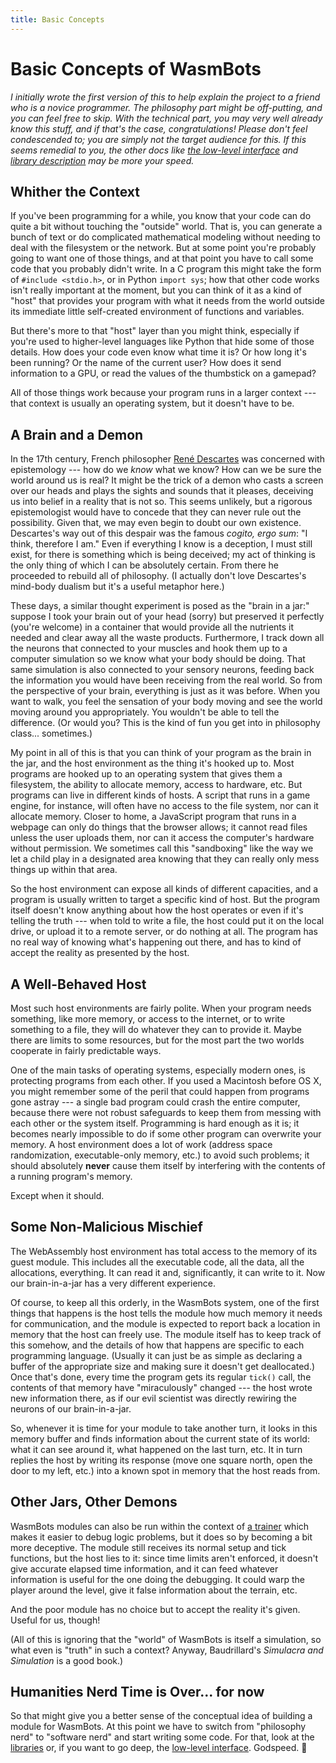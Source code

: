 ```yaml
---
title: Basic Concepts
---
```


# Basic Concepts of WasmBots

_I initially wrote the first version of this to help explain the project to a friend who is a novice programmer. The philosophy part might be off-putting, and you can feel free to skip. With the technical part, you may very well already know this stuff, and if that's the case, congratulations! Please don't feel condescended to; you are simply not the target audience for this. If this seems remedial to you, the other docs like [the low-level interface](./interface.md) and [library description](./libraries.md) may be more your speed._


## Whither the Context
If you've been programming for a while, you know that your code can do quite a bit without touching the "outside" world. That is, you can generate a bunch of text or do complicated mathematical modeling without needing to deal with the filesystem or the network. But at some point you're probably going to want one of those things, and at that point you have to call some code that you probably didn't write. In a C program this might take the form of `#include <stdio.h>`, or in Python `import sys`; how that other code works isn't really important at the moment, but you can think of it as a kind of "host" that provides your program with what it needs from the world outside its immediate little self-created environment of functions and variables. 

But there's more to that "host" layer than you might think, especially if you're used to higher-level languages like Python that hide some of those details. How does your code even know what time it is? Or how long it's been running? Or the name of the current user? How does it send information to a GPU, or read the values of the thumbstick on a gamepad? 

All of those things work because your program runs in a larger context --- that context is usually an operating system, but it doesn't have to be. 


## A Brain and a Demon
In the 17th century, French philosopher [René Descartes](https://en.wikipedia.org/wiki/Ren%C3%A9_Descartes) was concerned with epistemology --- how do we _know_ what we know? How can we be sure the world around us is real? It might be the trick of a demon who casts a screen over our heads and plays the sights and sounds that it pleases, deceiving us into belief in a reality that is not so. This seems unlikely, but a rigorous epistemologist would have to concede that they can never rule out the possibility. Given that, we may even begin to doubt our own existence. Descartes's way out of this despair was the famous _cogito, ergo sum_: "I think, therefore I am." Even if everything I know is a deception, I must still exist, for there is something which is being deceived; my act of thinking is the only thing of which I can be absolutely certain. From there he proceeded to rebuild all of philosophy. (I actually don't love Descartes's mind-body dualism but it's a useful metaphor here.)

These days, a similar thought experiment is posed as the "brain in a jar:" suppose I took your brain out of your head (sorry) but preserved it perfectly (you're welcome) in a container that would provide all the nutrients it needed and clear away all the waste products. Furthermore, I track down all the neurons that connected to your muscles and hook them up to a computer simulation so we know what your body should be doing. That same simulation is also connected to your sensory neurons, feeding back the information you would have been receiving from the real world. So from the perspective of your brain, everything is just as it was before. When you want to walk, you feel the sensation of your body moving and see the world moving around you appropriately. You wouldn't be able to tell the difference. (Or would you? This is the kind of fun you get into in philosophy class... sometimes.)

My point in all of this is that you can think of your program as the brain in the jar, and the host environment as the thing it's hooked up to. Most programs are hooked up to an operating system that gives them a filesystem, the ability to allocate memory, access to hardware, etc. But programs can live in different kinds of hosts. A script that runs in a game engine, for instance, will often have no access to the file system, nor can it allocate memory. Closer to home, a JavaScript program that runs in a webpage can only do things that the browser allows; it cannot read files unless the user uploads them, nor can it access the computer's hardware without permission. We sometimes call this "sandboxing" like the way we let a child play in a designated area knowing that they can really only mess things up within that area.

So the host environment can expose all kinds of different capacities, and a program is usually written to target a specific kind of host. But the program itself doesn't know anything about how the host operates or even if it's telling the truth --- when told to write a file, the host could put it on the local drive, or upload it to a remote server, or do nothing at all. The program has no real way of knowing what's happening out there, and has to kind of accept the reality as presented by the host. 


## A Well-Behaved Host
Most such host environments are fairly polite. When your program needs something, like more memory, or access to the internet, or to write something to a file, they will do whatever they can to provide it. Maybe there are limits to some resources, but for the most part the two worlds cooperate in fairly predictable ways. 

One of the main tasks of operating systems, especially modern ones, is protecting programs from each other. If you used a Macintosh before OS X, you might remember some of the peril that could happen from programs gone astray --- a single bad program could crash the entire computer, because there were not robust safeguards to keep them from messing with each other or the system itself. Programming is hard enough as it is; it becomes nearly impossible to do if some other program can overwrite your memory. A host environment does a lot of work (address space randomization, executable-only memory, etc.) to avoid such problems; it should absolutely **never** cause them itself by interfering with the contents of a running program's memory. 

Except when it should. 


## Some Non-Malicious Mischief
The WebAssembly host environment has total access to the memory of its guest module. This includes all the executable code, all the data, all the allocations, everything. It can read it and, significantly, it can write to it. Now our brain-in-a-jar has a very different experience. 

Of course, to keep all this orderly, in the WasmBots system, one of the first things that happens is the host tells the module how much memory it needs for communication, and the module is expected to report back a location in memory that the host can freely use. The module itself has to keep track of this somehow, and the details of how that happens are specific to each programming language. (Usually it can just be as simple as declaring a buffer of the appropriate size and making sure it doesn't get deallocated.) Once that's done, every time the program gets its regular `tick()` call, the contents of that memory have "miraculously" changed --- the host wrote new information there, as if our evil scientist was directly rewiring the neurons of our brain-in-a-jar. 

So, whenever it is time for your module to take another turn, it looks in this memory buffer and finds information about the current state of its world: what it can see around it, what happened on the last turn, etc. It in turn replies the host by writing its response (move one square north, open the door to my left, etc.) into a known spot in memory that the host reads from. 


## Other Jars, Other Demons
WasmBots modules can also be run within the context of [a trainer](./trainers.md) which makes it easier to debug logic problems, but it does so by becoming a bit more deceptive. The module still receives its normal setup and tick functions, but the host lies to it: since time limits aren't enforced, it doesn't give accurate elapsed time information, and it can feed whatever information is useful for the one doing the debugging. It could warp the player around the level, give it false information about the terrain, etc. 

And the poor module has no choice but to accept the reality it's given. Useful for us, though! 

(All of this is ignoring that the "world" of WasmBots is itself a simulation, so what even is "truth" in such a context? Anyway, Baudrillard's _Simulacra and Simulation_ is a good book.)


## Humanities Nerd Time is Over... for now
So that might give you a better sense of the conceptual idea of building a module for WasmBots. At this point we have to switch from "philosophy nerd" to "software nerd" and start writing some code. For that, look at the [libraries](./libraries.md) or, if you want to go deep, the [low-level interface](./interface.md). Godspeed. 🫡

